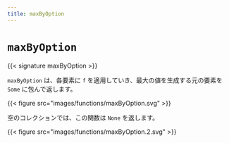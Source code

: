 ```yaml
---
title: maxByOption
---
```


# `maxByOption`

{{< signature maxByOption >}}

`maxByOption` は、各要素に `f` を適用していき、最大の値を生成する元の要素を `Some` に包んで返します。

{{< figure src="images/functions/maxByOption.svg" >}}

空のコレクションでは、この関数は `None` を返します。

{{< figure src="images/functions/maxByOption.2.svg" >}}
